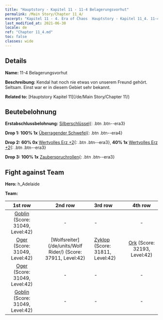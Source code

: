```yaml
---
title: "Hauptstory - Kapitel 11 - 11-4 Belagerungsvorhut"
permalink: /Main Story/Chapter 11_4/
excerpt: "Kapitel 11 - 4. Era of Chaos  Hauptstory - Kapitel 11_4. 11-4 Belagerungsvorhut"
last_modified_at: 2021-06-30
locale: de
ref: "Chapter 11_4.md"
toc: false
classes: wide
---
```


## Details

 **Name:** 11-4 Belagerungsvorhut

 **Beschreibung:** Kendal hat noch nie etwas von unserem Freund gehört. Seltsam. Einst war er in diesem Gebiet sehr bekannt.

 **Related to:** [Hauptstory Kapitel 11](/de/Main Story/Chapter 11/)

## Beutebelohnung

 **Erstabschlussbelohnung:** [Silberschlüssel](/ItemsDE/con_693/){: .btn .btn--era3}

 **Drop 1:** **100% 1x** [Überragender Schwefel](/ItemsDE/mat_36/){: .btn .btn--era4}

 **Drop 2:** **60% 0x** [Wertvolles Erz +2](/ItemsDE/mat_26/){: .btn .btn--era3}, **40% 1x** [Wertvolles Erz +2](/ItemsDE/mat_26/){: .btn .btn--era3}

 **Drop 3:** **100% 1x** [Zauberspruchrollen](/ItemsDE/con_694/){: .btn .btn--era3}


## Fight against Team
 **Hero:** h_Adelaide

 **Team:**


  | 1st row | 2nd row | 3rd row | 4th row |
  |:----:|:----:|:----|:----:|
  | [Goblin](/de/units/Goblin/) (Score: 31049, Level:42)  | - | - | - |
  | [Oger](/de/units/Ogre/) (Score: 31049, Level:42)  | [Wolfsreiter](/de/units/Wolf Rider/) (Score: 37911, Level:42)  | [Zyklop](/de/units/Cyclops/) (Score: 31811, Level:42)  | [Ork](/de/units/Orc/) (Score: 32193, Level:42)  |
  | [Oger](/de/units/Ogre/) (Score: 31049, Level:42)  | - | - | - |
  | [Goblin](/de/units/Goblin/) (Score: 31049, Level:42)  | - | - | - |


